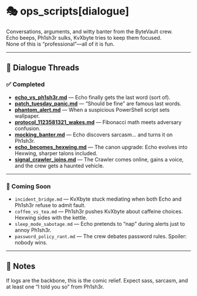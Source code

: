 # 🎭 ops_scripts[dialogue]

Conversations, arguments, and witty banter from the ByteVault crew.  
Echo beeps, Ph1sh3r sulks, KvXbyte tries to keep them focused.  
None of this is “professional”—all of it is fun.  

---

## 📂 Dialogue Threads

### ✅ Completed
- [**echo_vs_ph1sh3r.md**](./echo_vs_ph1sh3r.md) — Echo finally gets the last word (sort of).  
- [**patch_tuesday_panic.md**](./patch_tuesday_panic.md) — “Should be fine” are famous last words.  
- [**phantom_alert.md**](./phantom_alert.md) — When a suspicious PowerShell script sets wallpaper.  
- [**protocol_1123581321_wakes.md**](./protocol_1123581321_wakes.md) — Fibonacci math meets adversary confusion.  
- [**mocking_banter.md**](./mocking_banter.md) — Echo discovers sarcasm… and turns it on Ph1sh3r.  
- [**echo_becomes_hexwing.md**](./echo_becomes_hexwing.md) — The canon upgrade: Echo evolves into Hexwing, sharper talons included.  
- [**signal_crawler_joins.md**](./signal_crawler_joins.md) — The Crawler comes online, gains a voice, and the crew gets a haunted vehicle.  

---

### 🔮 Coming Soon
- `incident_bridge.md` — KvXbyte stuck mediating when both Echo and Ph1sh3r refuse to admit fault.  
- `coffee_vs_tea.md` — Ph1sh3r pushes KvXbyte about caffeine choices. Hexwing sides with the kettle.  
- `sleep_mode_sabotage.md` — Echo pretends to “nap” during alerts just to annoy Ph1sh3r.  
- `password_policy_rant.md` — The crew debates password rules. Spoiler: nobody wins.  

---

## 💬 Notes
If logs are the backbone, this is the comic relief. Expect sass, sarcasm, and at least one “I told you so” from Ph1sh3r.  
